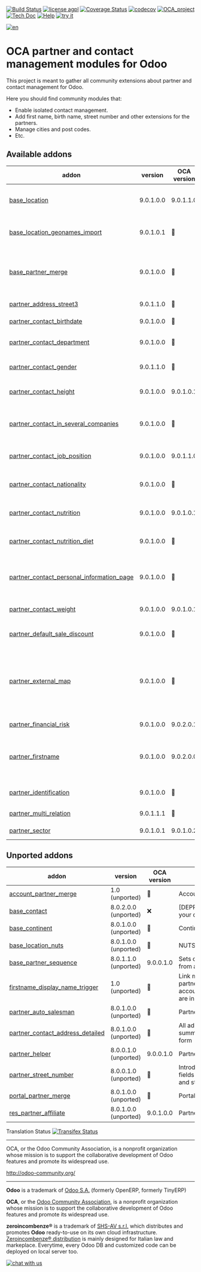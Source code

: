 [![Build Status](https://travis-ci.org/zeroincombenze/partner-contact.svg?branch=9.0)](https://travis-ci.org/zeroincombenze/partner-contact)
[![license agpl](https://img.shields.io/badge/licence-AGPL--3-blue.svg)](http://www.gnu.org/licenses/agpl-3.0.html)
[![Coverage Status](https://coveralls.io/repos/github/zeroincombenze/partner-contact/badge.svg?branch=9.0)](https://coveralls.io/github/zeroincombenze/partner-contact?branch=9.0)
[![codecov](https://codecov.io/gh/zeroincombenze/partner-contact/branch/9.0/graph/badge.svg)](https://codecov.io/gh/zeroincombenze/partner-contact/branch/9.0)
[![OCA_project](http://www.zeroincombenze.it/wp-content/uploads/ci-ct/prd/button-oca-9.svg)](https://github.com/OCA/partner-contact/tree/9.0)
[![Tech Doc](http://www.zeroincombenze.it/wp-content/uploads/ci-ct/prd/button-docs-9.svg)](http://wiki.zeroincombenze.org/en/Odoo/9.0/dev)
[![Help](http://www.zeroincombenze.it/wp-content/uploads/ci-ct/prd/button-help-9.svg)](http://wiki.zeroincombenze.org/en/Odoo/9.0/man/)
[![try it](http://www.zeroincombenze.it/wp-content/uploads/ci-ct/prd/button-try-it-9.svg)](http://erp9.zeroincombenze.it)




















[![en](http://www.shs-av.com/wp-content/en_US.png)](http://wiki.zeroincombenze.org/it/Odoo/7.0/man)

OCA partner and contact management modules for Odoo
===================================================

This project is meant to gather all community extensions about partner and contact management for Odoo.

Here you should find community modules that:

* Enable isolated contact management.
* Add first name, birth name, street number and other extensions for the partners.
* Manage cities and post codes.
* Etc.

[//]: # (addons)


Available addons
----------------
addon | version | OCA version | summary
--- | --- | --- | ---
[base_location](base_location/) | 9.0.1.0.0 | 9.0.1.1.0 | Enhanced zip/npa management system
[base_location_geonames_import](base_location_geonames_import/) | 9.0.1.0.1 | :repeat: | Import better zip entries from Geonames
[base_partner_merge](base_partner_merge/) | 9.0.1.0.0 | :repeat: | Partner merge wizard without dependency on CRM
[partner_address_street3](partner_address_street3/) | 9.0.1.1.0 | :repeat: | Street3 in addresses
[partner_contact_birthdate](partner_contact_birthdate/) | 9.0.1.0.0 | :repeat: | Contact's birthdate
[partner_contact_department](partner_contact_department/) | 9.0.1.0.0 | :repeat: | Assign contacts to departments
[partner_contact_gender](partner_contact_gender/) | 9.0.1.1.0 | :repeat: | Add gender field to contacts
[partner_contact_height](partner_contact_height/) | 9.0.1.0.0 | 9.0.1.0.1 | Provide contact height.
[partner_contact_in_several_companies](partner_contact_in_several_companies/) | 9.0.1.0.0 | :repeat: | Allow to have one contact in several partners
[partner_contact_job_position](partner_contact_job_position/) | 9.0.1.0.0 | 9.0.1.1.0 | Categorize job positions for contacts
[partner_contact_nationality](partner_contact_nationality/) | 9.0.1.0.0 | :repeat: | Add nationality field to contacts
[partner_contact_nutrition](partner_contact_nutrition/) | 9.0.1.0.0 | 9.0.1.0.1 | Provide caloric intake
[partner_contact_nutrition_diet](partner_contact_nutrition_diet/) | 9.0.1.0.0 | :repeat: | Set the nutrition diet of your contacts
[partner_contact_personal_information_page](partner_contact_personal_information_page/) | 9.0.1.0.0 | :repeat: | Add a page to contacts form to put personal information
[partner_contact_weight](partner_contact_weight/) | 9.0.1.0.0 | 9.0.1.0.1 | Provide contact weight
[partner_default_sale_discount](partner_default_sale_discount/) | 9.0.1.0.0 | :repeat: | Default sales discount per partner
[partner_external_map](partner_external_map/) | 9.0.1.0.0 | :repeat: | Add Map and Map Routing buttons on partner form to open GMaps, OSM, Bing and others
[partner_financial_risk](partner_financial_risk/) | 9.0.1.0.0 | 9.0.2.0.1 | Manage partner risk
[partner_firstname](partner_firstname/) | 9.0.1.0.0 | 9.0.2.0.0 | Split first name and last name for non company partners
[partner_identification](partner_identification/) | 9.0.1.0.0 | :repeat: | Partner Identification Numbers
[partner_multi_relation](partner_multi_relation/) | 9.0.1.1.1 | :repeat: | Partner relations
[partner_sector](partner_sector/) | 9.0.1.0.1 | 9.0.1.0.2 | Add partner sectors


Unported addons
---------------
addon | version | OCA version | summary
--- | --- | --- | ---
[account_partner_merge](account_partner_merge/) | 1.0 (unported) | :repeat: | Account Partner Merge
[base_contact](base_contact/) | 8.0.2.0.0 (unported) | :x: | [DEPRECATED] Manage your contacts separately
[base_continent](base_continent/) | 8.0.1.0.0 (unported) | :repeat: | Continent management
[base_location_nuts](base_location_nuts/) | 8.0.1.0.0 (unported) | :repeat: | NUTS Regions
[base_partner_sequence](base_partner_sequence/) | 8.0.1.1.0 (unported) | 9.0.0.1.0 | Sets customer's code from a sequence
[firstname_display_name_trigger](firstname_display_name_trigger/) | 1.0 (unported) | :repeat: | Link module if partner_lastname and account_report_company are installed
[partner_auto_salesman](partner_auto_salesman/) | 8.0.1.0.0 (unported) | :repeat: | Partner auto salesman
[partner_contact_address_detailed](partner_contact_address_detailed/) | 8.0.1.0.0 (unported) | :repeat: | All address data in summarized contact form
[partner_helper](partner_helper/) | 8.0.0.1.0 (unported) | 9.0.0.1.0 | Partner Helper
[partner_street_number](partner_street_number/) | 8.0.0.1.0 (unported) | :repeat: | Introduces separate fields for street name and street number.
[portal_partner_merge](portal_partner_merge/) | 8.0.1.0.0 (unported) | :repeat: | Portal Partner Merge
[res_partner_affiliate](res_partner_affiliate/) | 8.0.1.0.0 (unported) | 9.0.1.0.0 | Partner Affiliates

[//]: # (end addons)

Translation Status
[![Transifex Status](https://www.transifex.com/projects/p/OCA-partner-contact-9-0/chart/image_png)](https://www.transifex.com/projects/p/OCA-partner-contact-9-0)

----

OCA, or the Odoo Community Association, is a nonprofit organization whose 
mission is to support the collaborative development of Odoo features and 
promote its widespread use.

http://odoo-community.org/

[//]: # (copyright)

----

**Odoo** is a trademark of [Odoo S.A.](https://www.odoo.com/) (formerly OpenERP, formerly TinyERP)

**OCA**, or the [Odoo Community Association](http://odoo-community.org/), is a nonprofit organization whose
mission is to support the collaborative development of Odoo features and
promote its widespread use.

**zeroincombenze®** is a trademark of [SHS-AV s.r.l.](http://www.shs-av.com/)
which distributes and promotes **Odoo** ready-to-use on its own cloud infrastructure.
[Zeroincombenze® distribution](http://wiki.zeroincombenze.org/en/Odoo)
is mainly designed for Italian law and markeplace.
Everytime, every Odoo DB and customized code can be deployed on local server too.

[//]: # (end copyright)

[![chat with us](https://www.shs-av.com/wp-content/chat_with_us.gif)](https://tawk.to/85d4f6e06e68dd4e358797643fe5ee67540e408b)
